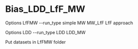 # Bias_LDD_LfF_MW

Options LfFMW
--run_type
simple
MW
MW_LfF
LfF
approach

Options LDD
--run_type
LDD
LDD_MW

Put datasets in LfFMW folder
